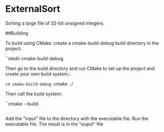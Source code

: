 # ExternalSort
Sorting a large file of 32-bit unsigned integers.

##Building

To build using CMake: create a cmake-build-debug build directory in the project:

``mkdir cmake-build-debug

Then go to the build directory and run CMake to set up the project and create your own build system.:

``cd cmake-build-debug
``cmake ../

Then call the build system:

``cmake --build .

##

Add the "input" file to the directory with the executable file.
Run the executable file.
The result is in the "ouput" file
